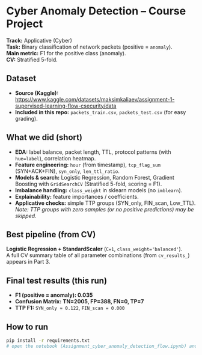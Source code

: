 # Cyber Anomaly Detection – Course Project

**Track:** Applicative (Cyber)  
**Task:** Binary classification of network packets (positive = `anomaly`).  
**Main metric:** F1 for the positive class (anomaly).  
**CV:** Stratified 5-fold.

## Dataset
- **Source (Kaggle):** https://www.kaggle.com/datasets/maksimkaliaev/assignment-1-supervised-learning-flow-csecurity/data  
- **Included in this repo:** `packets_train.csv`, `packets_test.csv` (for easy grading).

## What we did (short)
- **EDA:** label balance, packet length, TTL, protocol patterns (with `hue=label`), correlation heatmap.
- **Feature engineering:** `hour` (from timestamp), `tcp_flag_sum` (SYN+ACK+FIN), `syn_only`, `len_ttl_ratio`.
- **Models & search:** Logistic Regression, Random Forest, Gradient Boosting with `GridSearchCV` (Stratified 5-fold, scoring = F1).
- **Imbalance handling:** `class_weight` in sklearn models (no `imblearn`).
- **Explainability:** feature importances / coefficients.
- **Applicative checks:** simple TTP groups (SYN_only, FIN_scan, Low_TTL).  
  _Note: TTP groups with zero samples (or no positive predictions) may be skipped._

## Best pipeline (from CV)
**Logistic Regression + StandardScaler** (`C=1`, `class_weight='balanced'`).  
A full CV summary table of all parameter combinations (from `cv_results_`) appears in Part 3.

## Final test results (this run)
- **F1 (positive = anomaly): 0.035**  
- **Confusion Matrix:** **TN=2005, FP=388, FN=0, TP=7**  
- **TTP F1:** `SYN_only ≈ 0.122`, `FIN_scan = 0.000`

## How to run
```bash
pip install -r requirements.txt
# open the notebook (Assignment_cyber_anomaly_detection_flow.ipynb) and Run all
